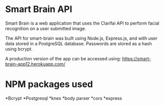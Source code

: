 # Smart Brain API
Smart Brain is a web application that uses the Clarifai API to perform facial recognition on a user submitted image.

The API for smart-brain was built using Node.js, Express.js, and with user data stored in a PostgreSQL database. Passwords are stored as a hash using bcrypt.

A production version of the app can be accessed using: https://smart-brain-app12.herokuapp.com/

# NPM packages used
*Bcrypt
*Postgresql
*knex
*body parser
*cors
*express
